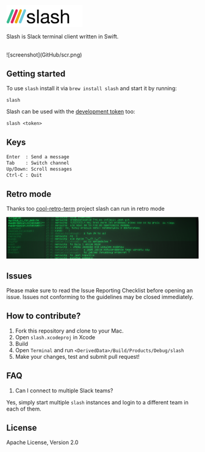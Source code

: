 <img src="GitHub/slash_logo_small.png" alt="logo" width="200px;"/>

Slash is Slack terminal client written in Swift.

</br>
![screenshot](GitHub/scr.png)

## Getting started

To use `slash` install it via `brew install slash` and start it by running:

```
slash
```

Slash can be used with the [development token](https://api.slack.com/docs/oauth-test-tokens) too:

```
slash <token>
```

## Keys

```
Enter  : Send a message
Tab    : Switch channel
Up/Down: Scroll messages
Ctrl-C : Quit
```

## Retro mode

Thanks too [cool-retro-term](https://github.com/Swordfish90/cool-retro-term) project slash can run in retro mode

![screenshot](GitHub/scr_retro.png)

## Issues

Please make sure to read the Issue Reporting Checklist before opening an issue. Issues not conforming to the guidelines may be closed immediately.

## How to contribute?

1. Fork this repository and clone to your Mac.
1. Open `slash.xcodeproj` in Xcode
1. Build
1. Open `Terminal` and run `<DerivedData>/Build/Products/Debug/slash`
1. Make your changes, test and submit pull request!

## FAQ

1. Can I connect to multiple Slack teams?

  Yes, simply start multiple `slash` instances and login to a different team in each of them.

## License

Apache License, Version 2.0
